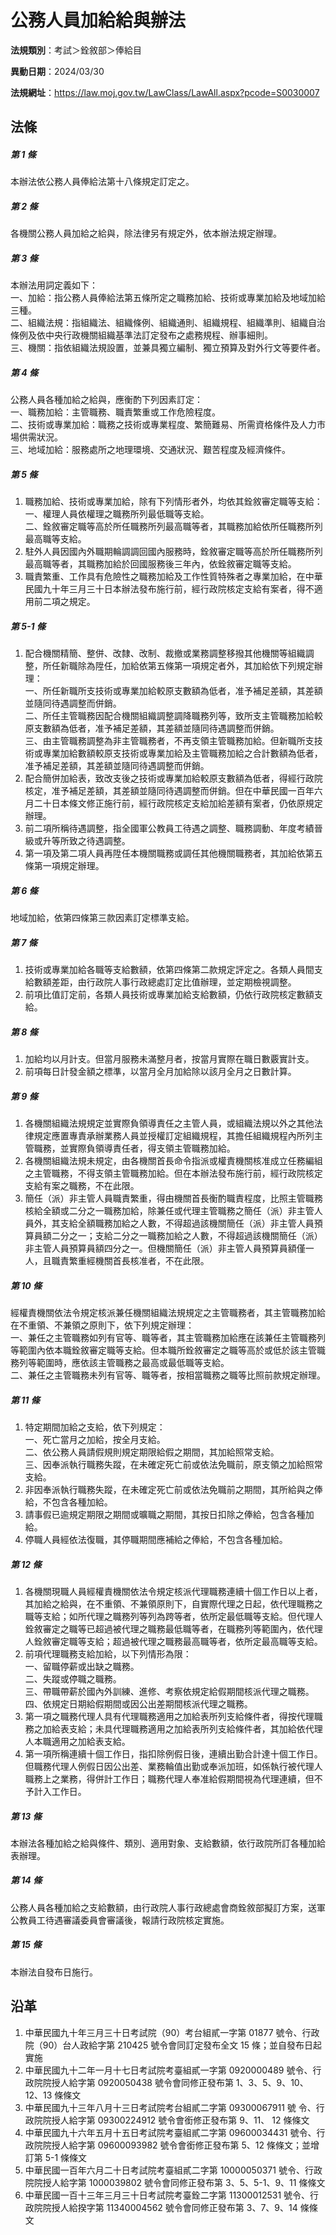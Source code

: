 # 公務人員加給給與辦法

**法規類別**：考試＞銓敘部＞俸給目       

**異動日期**：2024/03/30  

**法規網址**：https://law.moj.gov.tw/LawClass/LawAll.aspx?pcode=S0030007





## 法條
##### 第 1 條
本辦法依公務人員俸給法第十八條規定訂定之。

##### 第 2 條
各機關公務人員加給之給與，除法律另有規定外，依本辦法規定辦理。

##### 第 3 條
本辦法用詞定義如下：  
一、加給：指公務人員俸給法第五條所定之職務加給、技術或專業加給及地域加給三種。  
二、組織法規：指組織法、組織條例、組織通則、組織規程、組織準則、組織自治條例及依中央行政機關組織基準法訂定發布之處務規程、辦事細則。  
三、機關：指依組織法規設置，並兼具獨立編制、獨立預算及對外行文等要件者。

##### 第 4 條
公務人員各種加給之給與，應衡酌下列因素訂定：  
一、職務加給：主管職務、職責繁重或工作危險程度。  
二、技術或專業加給：職務之技術或專業程度、繁簡難易、所需資格條件及人力市場供需狀況。  
三、地域加給：服務處所之地理環境、交通狀況、艱苦程度及經濟條件。

##### 第 5 條
1. 職務加給、技術或專業加給，除有下列情形者外，均依其銓敘審定職等支給：  
一、權理人員依權理之職務所列最低職等支給。  
二、銓敘審定職等高於所任職務所列最高職等者，其職務加給依所任職務所列最高職等支給。
1. 駐外人員因國內外職期輪調調回國內服務時，銓敘審定職等高於所任職務所列最高職等者，其職務加給於回國服務後三年內，依銓敘審定職等支給。
1. 職責繁重、工作具有危險性之職務加給及工作性質特殊者之專業加給，在中華民國九十年三月三十日本辦法發布施行前，經行政院核定支給有案者，得不適用前二項之規定。

##### 第 5-1 條
1. 配合機關精簡、整併、改隸、改制、裁撤或業務調整移撥其他機關等組織調整，所任新職除為陞任，加給依第五條第一項規定者外，其加給依下列規定辦理：  
一、所任新職所支技術或專業加給較原支數額為低者，准予補足差額，其差額並隨同待遇調整而併銷。  
二、所任主管職務因配合機關組織調整調降職務列等，致所支主管職務加給較原支數額為低者，准予補足差額，其差額並隨同待遇調整而併銷。  
三、由主管職務調整為非主管職務者，不再支領主管職務加給。但新職所支技術或專業加給數額較原支技術或專業加給及主管職務加給之合計數額為低者，准予補足差額，其差額並隨同待遇調整而併銷。
1. 配合簡併加給表，致改支後之技術或專業加給較原支數額為低者，得經行政院核定，准予補足差額，其差額並隨同待遇調整而併銷。但在中華民國一百年六月二十日本條文修正施行前，經行政院核定支給加給差額有案者，仍依原規定辦理。
1. 前二項所稱待遇調整，指全國軍公教員工待遇之調整、職務調動、年度考績晉級或升等所致之待遇調整。
1. 第一項及第二項人員再陞任本機關職務或調任其他機關職務者，其加給依第五條第一項規定辦理。

##### 第 6 條
地域加給，依第四條第三款因素訂定標準支給。

##### 第 7 條
1. 技術或專業加給各職等支給數額，依第四條第二款規定評定之。各類人員間支給數額差距，由行政院人事行政總處訂定比值辦理，並定期檢視調整。
1. 前項比值訂定前，各類人員技術或專業加給支給數額，仍依行政院核定數額支給。

##### 第 8 條
1. 加給均以月計支。但當月服務未滿整月者，按當月實際在職日數覈實計支。
1. 前項每日計發金額之標準，以當月全月加給除以該月全月之日數計算。

##### 第 9 條
1. 各機關組織法規規定並實際負領導責任之主管人員，或組織法規以外之其他法律規定應置專責承辦業務人員並授權訂定組織規程，其擔任組織規程內所列主管職務，並實際負領導責任者，得支領主管職務加給。
1. 各機關組織法規未規定，由各機關首長命令指派或權責機關核准成立任務編組之主管職務，不得支領主管職務加給。但在本辦法發布施行前，經行政院核定支給有案之職務，不在此限。
1. 簡任（派）非主管人員職責繁重，得由機關首長衡酌職責程度，比照主管職務核給全額或二分之一職務加給，除兼任或代理主管職務之簡任（派）非主管人員外，其支給全額職務加給之人數，不得超過該機關簡任（派）非主管人員預算員額二分之一；支給二分之一職務加給之人數，不得超過該機關簡任（派）非主管人員預算員額四分之一。但機關簡任（派）非主管人員預算員額僅一人，且職責繁重經機關首長核准者，不在此限。

##### 第 10 條
經權責機關依法令規定核派兼任機關組織法規規定之主管職務者，其主管職務加給在不重領、不兼領之原則下，依下列規定辦理：  
一、兼任之主管職務如列有官等、職等者，其主管職務加給應在該兼任主管職務列等範圍內依本職銓敘審定職等支給。但本職所銓敘審定之職等高於或低於該主管職務列等範圍時，應依該主管職務之最高或最低職等支給。  
二、兼任之主管職務未列有官等、職等者，按相當職務之職等比照前款規定辦理。

##### 第 11 條
1. 特定期間加給之支給，依下列規定：  
一、死亡當月之加給，按全月支給。  
二、依公務人員請假規則規定期限給假之期間，其加給照常支給。  
三、因奉派執行職務失蹤，在未確定死亡前或依法免職前，原支領之加給照常支給。
1. 非因奉派執行職務失蹤，在未確定死亡前或依法免職前之期間，其所給與之俸給，不包含各種加給。
1. 請事假已逾規定期限之期間或曠職之期間，其按日扣除之俸給，包含各種加給。
1. 停職人員經依法復職，其停職期間應補給之俸給，不包含各種加給。

##### 第 12 條
1. 各機關現職人員經權責機關依法令規定核派代理職務連續十個工作日以上者，其加給之給與，在不重領、不兼領原則下，自實際代理之日起，依代理職務之職等支給；如所代理之職務列等列為跨等者，依所定最低職等支給。但代理人銓敘審定之職等已超過被代理之職務最低職等者，在職務列等範圍內，依代理人銓敘審定職等支給；超過被代理之職務最高職等者，依所定最高職等支給。
1. 前項代理職務支給加給，以下列情形為限：  
一、留職停薪或出缺之職務。  
二、失蹤或停職之職務。  
三、帶職帶薪於國內外訓練、進修、考察依規定給假期間核派代理之職務。  
四、依規定日期給假期間或因公出差期間核派代理之職務。
1. 第一項之職務代理人具有代理職務適用之加給表所列支給條件者，得按代理職務之加給表支給；未具代理職務適用之加給表所列支給條件者，其加給依代理人本職適用之加給表支給。
1. 第一項所稱連續十個工作日，指扣除例假日後，連續出勤合計達十個工作日。但職務代理人例假日因公出差、業務輪值出勤或奉派加班，如係執行被代理人職務上之業務，得併計工作日；職務代理人奉准給假期間視為代理連續，但不予計入工作日。

##### 第 13 條
本辦法各種加給之給與條件、類別、適用對象、支給數額，依行政院所訂各種加給表辦理。

##### 第 14 條
公務人員各種加給之支給數額，由行政院人事行政總處會商銓敘部擬訂方案，送軍公教員工待遇審議委員會審議後，報請行政院核定實施。

##### 第 15 條
本辦法自發布日施行。

## 沿革
1. 中華民國九十年三月三十日考試院（90）考台組貳一字第 01877  號令、行政院（90）台人政給字第 210425 號令會同訂定發布全文 15 條；並自發布日起實施
1. 中華民國九十二年一月十七日考試院考臺組貳一字第 0920000489 號令、行政院院授人給字第 0920050438 號令會同修正發布第 1、3、5、9、10、12、13  條條文
1. 中華民國九十三年八月十三日考試院考台組貳二字第 09300067911  號 令、行政院院授人給字第 09300224912  號令會銜修正發布第 9、11、 12  條條文
1. 中華民國九十六年五月十五日考試院考臺組貳二字第 09600034431  號令、行政院院授人給字第 09600093982  號令會銜修正發布第 5、12  條條文；並增訂第 5-1  條條文
1. 中華民國一百年六月二十日考試院考臺組貳二字第 10000050371  號令、行政院院授人給字第 1000039802 號令會同修正發布第 3、5、5-1、9、11 條條文
1. 中華民國一百十三年三月三十日考試院考臺銓二字第 11300012531  號令、行政院院授人給揆字第 11340004562  號令會同修正發布第 3、7、9、14 條條文
